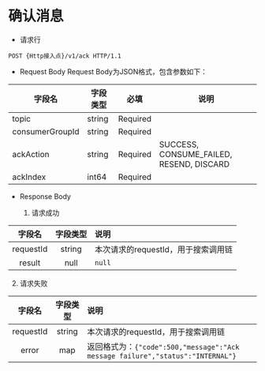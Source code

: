 # 确认消息

- 请求行

```
POST {Http接入点}/v1/ack HTTP/1.1
```

- Request Body
  Request Body为JSON格式，包含参数如下：

| 字段名          | 字段类型 | 必填     | 说明                                     |
| --------------- | -------- | -------- | ---------------------------------------- |
| topic           | string   | Required |                                          |
| consumerGroupId | string   | Required |                                          |
| ackAction       | string   | Required | SUCCESS, CONSUME_FAILED, RESEND, DISCARD |
| ackIndex        | int64    | Required |                                          |

- Response Body

  1. 请求成功

|  字段名   | 字段类型 | 说明                                |
| :-------: | :------: | :---------------------------------- |
| requestId |  string  | 本次请求的requestId，用于搜索调用链 |
|  result   |   null   | `null`|

  2. 请求失败

|  字段名   | 字段类型 | 说明                                                         |
| :-------: | :------: | :------------------------------------------------------------ |
| requestId |  string  | 本次请求的requestId，用于搜索调用链                          |
|   error   |   map    | 返回格式为：`{"code":500,"message":"Ack message failure","status":"INTERNAL"}`|
